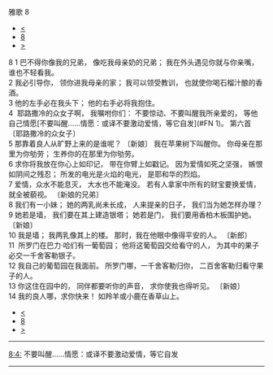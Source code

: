 ﻿





 雅歌 8




* [<](bible/SNG07.md)
* [8](bible/SNG.md)
* [>](bible/ISA01.md)



 
8 
1 巴不得你像我的兄弟， 像吃我母亲奶的兄弟； 我在外头遇见你就与你亲嘴， 谁也不轻看我。  
2 我必引导你， 领你进我母亲的家； 我可以领受教训， 也就使你喝石榴汁酿的香酒。  
3 他的左手必在我头下； 他的右手必将我抱住。  
4  耶路撒冷的众女子啊， 我嘱咐你们： 不要惊动、不要叫醒我所亲爱的， 等他自己情愿[不要叫醒......情愿：或译不要激动爱情，等它自发](#FN
1)。 第六首 〔耶路撒冷的众女子〕  
5 那靠着良人从旷野上来的是谁呢？ 〔新娘〕 我在苹果树下叫醒你。 你母亲在那里为你劬劳； 生养你的在那里为你劬劳。  
6 求你将我放在你心上如印记， 带在你臂上如戳记。 因为爱情如死之坚强， 嫉恨如阴间之残忍； 所发的电光是火焰的电光， 是耶和华的烈焰。  
7 爱情，众水不能息灭， 大水也不能淹没。 若有人拿家中所有的财宝要换爱情， 就全被藐视。 〔新娘的兄弟〕  
8 我们有一小妹； 她的两乳尚未长成， 人来提亲的日子， 我们当为她怎样办理？  
9 她若是墙， 我们要在其上建造银塔； 她若是门， 我们要用香柏木板围护她。 〔新娘〕  
10 我是墙； 我两乳像其上的楼。 那时，我在他眼中像得平安的人。 〔新郎〕  
11  所罗门在巴力·哈们有一葡萄园； 他将这葡萄园交给看守的人， 为其中的果子必交一千舍客勒银子。  
12 我自己的葡萄园在我面前。 所罗门哪，一千舍客勒归你， 二百舍客勒归看守果子的人。  
13 你这住在园中的， 同伴都要听你的声音， 求你使我也得听见。 〔新娘〕  
14 我的良人哪，求你快来！ 如羚羊或小鹿在香草山上。 
* [<](bible/SNG07.md)
* [8](bible/SNG.md)
* [>](bible/ISA01.md)





---


[8:4:](#V4)
不要叫醒......情愿：或译不要激动爱情，等它自发




---









